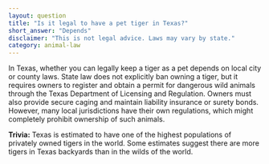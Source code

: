 ```yaml
---
layout: question
title: "Is it legal to have a pet tiger in Texas?"
short_answer: "Depends"
disclaimer: "This is not legal advice. Laws may vary by state."
category: animal-law
---
```

In Texas, whether you can legally keep a tiger as a pet depends on local city or county laws. State law does not explicitly ban owning a tiger, but it requires owners to register and obtain a permit for dangerous wild animals through the Texas Department of Licensing and Regulation. Owners must also provide secure caging and maintain liability insurance or surety bonds. However, many local jurisdictions have their own regulations, which might completely prohibit ownership of such animals.

**Trivia:** Texas is estimated to have one of the highest populations of privately owned tigers in the world. Some estimates suggest there are more tigers in Texas backyards than in the wilds of the world.
